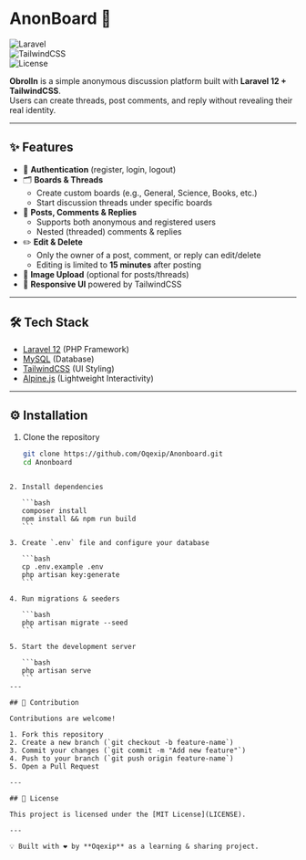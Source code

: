 # AnonBoard 📝  

![Laravel](https://img.shields.io/badge/Laravel-12-red?logo=laravel)  
![TailwindCSS](https://img.shields.io/badge/TailwindCSS-3-blue?logo=tailwindcss)  
![License](https://img.shields.io/badge/license-MIT-green)  

**ObrolIn** is a simple anonymous discussion platform built with **Laravel 12 + TailwindCSS**.  
Users can create threads, post comments, and reply without revealing their real identity.  

---

## ✨ Features
- 🔐 **Authentication** (register, login, logout)  
- 🗂️ **Boards & Threads**  
  - Create custom boards (e.g., General, Science, Books, etc.)  
  - Start discussion threads under specific boards  
- 💬 **Posts, Comments & Replies**  
  - Supports both anonymous and registered users  
  - Nested (threaded) comments & replies  
- ✏️ **Edit & Delete**  
  - Only the owner of a post, comment, or reply can edit/delete  
  - Editing is limited to **15 minutes** after posting  
- 📎 **Image Upload** (optional for posts/threads)  
- 📱 **Responsive UI** powered by TailwindCSS  

---

## 🛠️ Tech Stack
- [Laravel 12](https://laravel.com/) (PHP Framework)  
- [MySQL](https://www.mysql.com/) (Database)  
- [TailwindCSS](https://tailwindcss.com/) (UI Styling)  
- [Alpine.js](https://alpinejs.dev/) (Lightweight Interactivity)  

---

## ⚙️ Installation
1. Clone the repository
   ```bash
   git clone https://github.com/Oqexip/Anonboard.git
   cd Anonboard
````

2. Install dependencies

   ```bash
   composer install
   npm install && npm run build
   ```

3. Create `.env` file and configure your database

   ```bash
   cp .env.example .env
   php artisan key:generate
   ```

4. Run migrations & seeders

   ```bash
   php artisan migrate --seed
   ```

5. Start the development server

   ```bash
   php artisan serve
   ```
---

## 🤝 Contribution

Contributions are welcome!

1. Fork this repository
2. Create a new branch (`git checkout -b feature-name`)
3. Commit your changes (`git commit -m "Add new feature"`)
4. Push to your branch (`git push origin feature-name`)
5. Open a Pull Request

---

## 📄 License

This project is licensed under the [MIT License](LICENSE).

---

💡 Built with ❤️ by **Oqexip** as a learning & sharing project.
